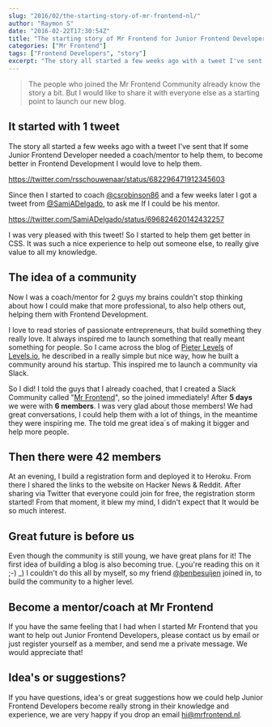 ```yaml
---
slug: "2016/02/the-starting-story-of-mr-frontend-nl/"
author: "Raymon S"
date: "2016-02-22T17:30:54Z"
title: "The starting story of Mr Frontend for Junior Frontend Developers"
categories: ["Mr Frontend"]
tags: ["Frontend Developers", "story"]
excerpt: "The story all started a few weeks ago with a tweet I've sent that If some Junior Frontend Developer..."
---
```


> The people who joined the Mr Frontend Community already know the story a bit. But I would like to share it with everyone else as a starting point to launch our new blog.

## It started with 1 tweet

The story all started a few weeks ago with a tweet I've sent that If some Junior Frontend Developer needed a coach/mentor to help them, to become better in Frontend Development I would love to help them.

https://twitter.com/rsschouwenaar/status/682296471912345603

Since then I started to coach [@csrobinson86](https://twitter.com/csrobinson86) and a few weeks later I got a tweet from [@SamiADelgado](https://twitter.com/SamiADelgado), to ask me If I could be his mentor.

https://twitter.com/SamiADelgado/status/696824620142432257

I was very pleased with this tweet! So I started to help them get better in CSS. It was such a nice experience to help out someone else, to really give value to all my knowledge.

## The idea of a community

Now I was a coach/mentor for 2 guys my brains couldn't stop thinking about how I could make that more professional, to also help others out, helping them with Frontend Development.

I love to read stories of passionate entrepreneurs, that build something they really love. It always inspired me to launch something that really meant something for people. So I came across the blog of [Pieter Levels](https://twitter.com/@levelsio) of [Levels.io](https://levels.io/build-a-community-around-your-startup/), he described in a really simple but nice way, how he built a community around his startup. This inspired me to launch a community via Slack.

So I did! I told the guys that I already coached, that I created a Slack Community called "[Mr Frontend](http://mrfrontend.nl/)", so the joined immediately! After **5 days** we were with **6 members**. I was very glad about those members! We had great conversations, I could help them with a lot of things, in the meantime they were inspiring me. The told me great idea´s of making it bigger and help more people.

## Then there were 42 members

At an evening, I build a registration form and deployed it to Heroku. From there I shared the links to the website on Hacker News & Reddit. After sharing via Twitter that everyone could join for free, the registration storm started! From that moment, it blew my mind, I didn't expect that It would be so much interest.

## Great future is before us

Even though the community is still young, we have great plans for it! The first idea of building a blog is also becoming true. (_you're reading this on it ;-) _) I couldn't do this all by myself, so my friend [@benbesuijen](https://twitter.com/benbesuijen) joined in, to build the community to a higher level.

## Become a mentor/coach at Mr Frontend

If you have the same feeling that I had when I started Mr Frontend that you want to help out Junior Frontend Developers, please contact us by email or just register yourself as a member, and send me a private message. We would appreciate that!

## Idea's or suggestions?

If you have questions, idea's or great suggestions how we could help Junior Frontend Developers become really strong in their knowledge and experience, we are very happy if you drop an email [hi@mrfrontend.nl](mailto:hi@mrfrontend.nl).